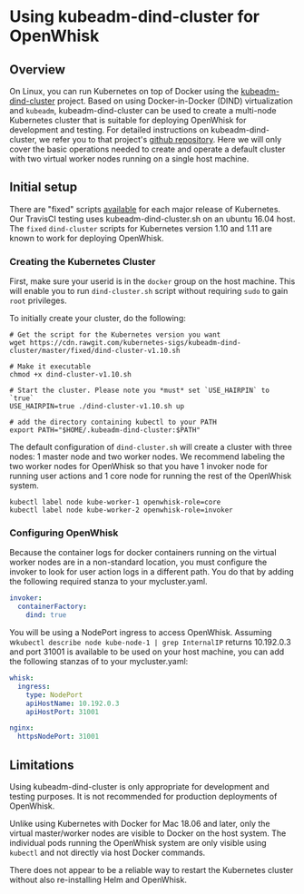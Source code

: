 <!--
#
# Licensed to the Apache Software Foundation (ASF) under one or more
# contributor license agreements.  See the NOTICE file distributed with
# this work for additional information regarding copyright ownership.
# The ASF licenses this file to You under the Apache License, Version 2.0
# (the "License"); you may not use this file except in compliance with
# the License.  You may obtain a copy of the License at
#
#     http://www.apache.org/licenses/LICENSE-2.0
#
# Unless required by applicable law or agreed to in writing, software
# distributed under the License is distributed on an "AS IS" BASIS,
# WITHOUT WARRANTIES OR CONDITIONS OF ANY KIND, either express or implied.
# See the License for the specific language governing permissions and
# limitations under the License.
#
-->


# Using kubeadm-dind-cluster for OpenWhisk

## Overview

On Linux, you can run Kubernetes on top of Docker using the
[kubeadm-dind-cluster](https://github.com/kubernetes-sigs/kubeadm-dind-cluster)
project.  Based on using Docker-in-Docker (DIND) virtualization and
`kubeadm`, kubeadm-dind-cluster can be used to create a
multi-node Kubernetes cluster that is suitable for deploying
OpenWhisk for development and testing.  For detailed instructions on kubeadm-dind-cluster, we
refer you to that project's [github repository](https://github.com/kubernetes-sigs/kubeadm-dind-cluster).
Here we will only cover the basic operations needed to create and
operate a default cluster with two virtual worker nodes running on a
single host machine.

## Initial setup

There are "fixed" scripts
[available](https://github.com/kubernetes-sigs/kubeadm-dind-cluster/tree/master/fixed)
for each major release of Kubernetes.
Our TravisCI testing uses kubeadm-dind-cluster.sh on an ubuntu 16.04
host.  The `fixed` `dind-cluster` scripts for Kubernetes version 1.10
and 1.11 are known to work for deploying OpenWhisk.

### Creating the Kubernetes Cluster

First, make sure your userid is in the `docker` group on the host
machine.  This will enable you to run `dind-cluster.sh` script without
requiring `sudo` to gain `root` privileges.

To initially create your cluster, do the following:
```shell
# Get the script for the Kubernetes version you want
wget https://cdn.rawgit.com/kubernetes-sigs/kubeadm-dind-cluster/master/fixed/dind-cluster-v1.10.sh

# Make it executable
chmod +x dind-cluster-v1.10.sh

# Start the cluster. Please note you *must* set `USE_HAIRPIN` to `true`
USE_HAIRPIN=true ./dind-cluster-v1.10.sh up

# add the directory containing kubectl to your PATH
export PATH="$HOME/.kubeadm-dind-cluster:$PATH"
```

The default configuration of `dind-cluster.sh` will create a cluster
with three nodes: 1 master node and two worker nodes. We recommend
labeling the two worker nodes for OpenWhisk so that you have 1 invoker
node for running user actions and 1 core node for running the rest of
the OpenWhisk system.
```shell
kubectl label node kube-worker-1 openwhisk-role=core
kubectl label node kube-worker-2 openwhisk-role=invoker
```

### Configuring OpenWhisk

Because the container logs for docker containers running on the
virtual worker nodes are in a non-standard location, you must
configure the invoker to look for user action logs in a different
path. You do that by adding the following required stanza to your
mycluster.yaml.
```yaml
invoker:
  containerFactory:
    dind: true
```

You will be using a NodePort ingress to access OpenWhisk. Assuming
w`kubectl describe node kube-node-1 | grep InternalIP` returns 10.192.0.3
and port 31001 is available to be used on your host machine, you can
add the following stanzas of to your mycluster.yaml:
```yaml
whisk:
  ingress:
    type: NodePort
    apiHostName: 10.192.0.3
    apiHostPort: 31001

nginx:
  httpsNodePort: 31001
```

## Limitations

Using kubeadm-dind-cluster is only appropriate for development and
testing purposes.  It is not recommended for production deployments of
OpenWhisk.

Unlike using Kubernetes with Docker for Mac 18.06 and later, only the
virtual master/worker nodes are visible to Docker on the host system. The
individual pods running the OpenWhisk system are only visible using
`kubectl` and not directly via host Docker commands.

There does not appear to be a reliable way to restart the Kubernetes
cluster without also re-installing Helm and OpenWhisk.
